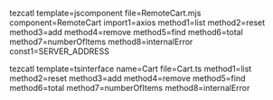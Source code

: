 
tezcatl template=jscomponent file=RemoteCart.mjs component=RemoteCart import1=axios method1=list method2=reset method3=add method4=remove method5=find method6=total method7=numberOfItems method8=internalError const1=SERVER_ADDRESS

tezcatl template=tsinterface name=Cart file=Cart.ts method1=list method2=reset method3=add method4=remove method5=find method6=total method7=numberOfItems method8=internalError